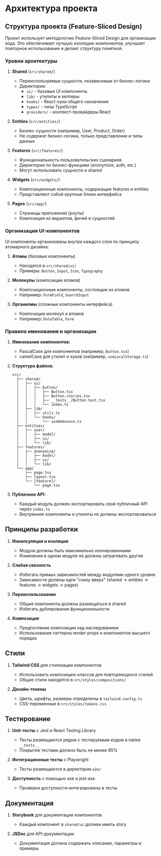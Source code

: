 # Архитектура проекта

## Структура проекта (Feature-Sliced Design)

Проект использует методологию Feature-Sliced Design для организации кода. Это обеспечивает лучшую изоляцию компонентов, улучшает повторное использование и делает структуру понятной.

### Уровни архитектуры

1. **Shared** (`src/shared/`)

   - Переиспользуемые сущности, независимые от бизнес-логики
   - Директории:
     - `ui/` - базовые UI компоненты
     - `lib/` - утилиты и хелперы
     - `hooks/` - React-хуки общего назначения
     - `types/` - типы TypeScript
     - `providers/` - контекст-провайдеры React

2. **Entities** (`src/entities/`)

   - Бизнес-сущности (например, User, Product, Order)
   - Не содержат бизнес-логики, только представление и типы данных

3. **Features** (`src/features/`)

   - Функциональность пользовательских сценариев
   - Директории по бизнес-функциям (anonymize, auth, etc.)
   - Могут использовать сущности и shared

4. **Widgets** (`src/widgets/`)

   - Композиционные компоненты, содержащие features и entities
   - Представляют собой крупные блоки интерфейса

5. **Pages** (`src/app/`)
   - Страницы приложения (роуты)
   - Композиция из виджетов, фичей и сущностей

### Организация UI-компонентов

UI компоненты организованы внутри каждого слоя по принципу атомарного дизайна:

1. **Атомы** (базовые компоненты)

   - Находятся в `src/shared/ui/`
   - Примеры: `Button`, `Input`, `Icon`, `Typography`

2. **Молекулы** (композиции атомов)

   - Композиционные компоненты, состоящие из атомов
   - Например: `FormField`, `SearchInput`

3. **Организмы** (сложные компоненты интерфейса)
   - Композиции молекул и атомов
   - Например: `DataTable`, `Form`

### Правила именования и организации

1. **Именование компонентов:**

   - PascalCase для компонентов (например, `Button.tsx`)
   - camelCase для утилит и хуков (например, `useLocalStorage.ts`)

2. **Структура файлов:**

   ```
   src/
     ├── shared/
     │   ├── ui/
     │   │   ├── button/
     │   │   │   ├── Button.tsx
     │   │   │   ├── Button.stories.tsx
     │   │   │   ├── __tests__/Button.test.tsx
     │   │   │   └── index.ts
     │   ├── lib/
     │   │   ├── utils.ts
     │   │   └── hooks/
     │   │       └── useDebounce.ts
     ├── entities/
     │   ├── user/
     │   │   ├── model/
     │   │   ├── ui/
     │   │   └── lib/
     ├── features/
     │   ├── anonymize/
     │   │   ├── model/
     │   │   ├── ui/
     │   │   └── lib/
     └── app/
         ├── page.tsx
         ├── layout.tsx
         └── [feature]/
             └── page.tsx
   ```

3. **Публичное API:**
   - Каждый модуль должен экспортировать свой публичный API через `index.ts`
   - Внутренние компоненты и утилиты не должны экспортироваться

## Принципы разработки

1. **Инкапсуляция и изоляция**

   - Модули должны быть максимально изолированными
   - Изменения в одном модуле не должны затрагивать другие

2. **Слабая связность**

   - Избегать прямых зависимостей между модулями одного уровня
   - Зависимости должны идти "снизу вверх" (shared → entities → features → widgets → pages)

3. **Переиспользование**

   - Общие компоненты должны размещаться в shared
   - Избегать дублирования функциональности

4. **Композиция**
   - Предпочтение композиции над наследованием
   - Использование паттерна render props и компонентов высшего порядка

## Стили

1. **Tailwind CSS** для стилизации компонентов

   - Использовать композицию классов для повторяющихся стилей
   - Общие стили находятся в `src/styles/compositions/`

2. **Дизайн-токены**
   - Цвета, шрифты, размеры определены в `tailwind.config.ts`
   - CSS-переменные в `src/styles/tokens.css`

## Тестирование

1. **Unit-тесты** с Jest и React Testing Library

   - Тесты размещаются рядом с тестируемым кодом в папке `__tests__`
   - Покрытие тестами должно быть не менее 85%

2. **Интеграционные тесты** с Playwright

   - Тесты размещаются в директории `e2e/`

3. **Доступность** с помощью axe и jest-axe
   - Проверки доступности интегрированы в тесты

## Документация

1. **Storybook** для документации компонентов

   - Каждый компонент в `shared/ui` должен иметь story

2. **JSDoc** для API-документации
   - Документация должна содержать описание, параметры и примеры

